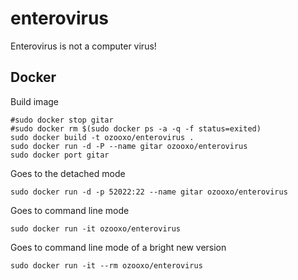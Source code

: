 # enterovirus

Enterovirus is not a computer virus!

## Docker

Build image

```
#sudo docker stop gitar
#sudo docker rm $(sudo docker ps -a -q -f status=exited)
sudo docker build -t ozooxo/enterovirus .
sudo docker run -d -P --name gitar ozooxo/enterovirus
sudo docker port gitar
```

Goes to the detached mode

```
sudo docker run -d -p 52022:22 --name gitar ozooxo/enterovirus
```

Goes to command line mode

```
sudo docker run -it ozooxo/enterovirus
```

Goes to command line mode of a bright new version

```
sudo docker run -it --rm ozooxo/enterovirus
```
